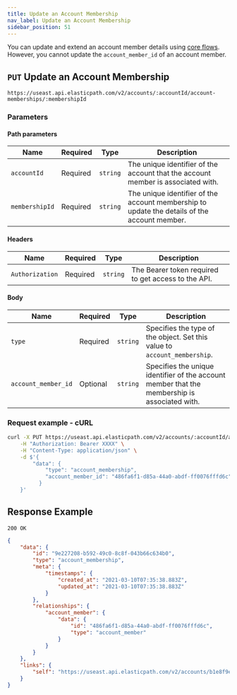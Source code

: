 ```yaml
---
title: Update an Account Membership
nav_label: Update an Account Membership
sidebar_position: 51
---
```


You can update and extend an account member details using [core flows](/docs/custom-data/custom-data-flows-api/custom-data-flows-api-overview#extend-a-resource). However, you cannot update the `account_member_id` of an account member.

## `PUT` Update an Account Membership

```http
https://useast.api.elasticpath.com/v2/accounts/:accountId/account-memberships/:membershipId
```

### Parameters

#### Path parameters

| Name           | Required | Type     | Description                                                                                  |
| -------------- | -------- | -------- | -------------------------------------------------------------------------------------------- |
| `accountId`    | Required | `string` | The unique identifier of the account that the account member is associated with.             |
| `membershipId` | Required | `string` | The unique identifier of the account membership to update the details of the account member. |

#### Headers

| Name            | Required | Type     | Description                                         |
| --------------- | -------- | -------- | --------------------------------------------------- |
| `Authorization` | Required | `string` | The Bearer token required to get access to the API. |

#### Body

| Name                | Required | Type     | Description                                                                                   |
| ------------------- | -------- | -------- | --------------------------------------------------------------------------------------------- |
| `type`              | Required | `string` | Specifies the type of the object. Set this value to `account_membership`.                     |
| `account_member_id` | Optional | `string` | Specifies the unique identifier of the account member that the membership is associated with. |

### Request example - cURL

```bash
curl -X PUT https://useast.api.elasticpath.com/v2/accounts/:accountId/account-memberships/:membershipId/ \
    -H "Authorization: Bearer XXXX" \
    -H "Content-Type: application/json" \
    -d $'{
        "data": {
            "type": "account_membership",
            "account_member_id": "486fa6f1-d85a-44a0-abdf-ff0076fffd6c"
          }
    }'
```

## Response Example

`200 OK`

```json
{
    "data": {
        "id": "9e227208-b592-49c0-8c8f-043b66c634b0",
        "type": "account_membership",
        "meta": {
            "timestamps": {
                "created_at": "2021-03-10T07:35:38.883Z",
                "updated_at": "2021-03-10T07:35:38.883Z"
            }
        },
        "relationships": {
            "account_member": {
                "data": {
                    "id": "486fa6f1-d85a-44a0-abdf-ff0076fffd6c",
                    "type": "account_member"
                }
            }
        }
    },
    "links": {
        "self": "https://useast.api.elasticpath.com/v2/accounts/b1e8f9ea-7c04-4e16-911c-6898d35731ed/account-memberships/9e227208-b592-49c0-8c8f-043b66c634b0"
    }
}
```
